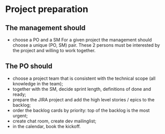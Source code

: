 # Project preparation

## The management should

- choose a PO and a SM
For a given project the management should choose a unique (PO, SM) pair.
These 2 persons must be interested by the project and willing to work together.


## The PO should
- choose a project team that is consistent with the technical scope (all knowledge in the team);
- together with the SM, decide sprint length, definitions of done and ready;
- prepare the JIRA project and add the high level stories / epics to the backlog;
- order the backlog cards by priority: top of the backlog is the most urgent;
- create chat room, create dev mailinglist;
- in the calendar, book the kickoff.
